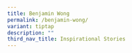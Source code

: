 ```yaml
---
title: Benjamin Wong
permalink: /benjamin-wong/
variant: tiptap
description: ""
third_nav_title: Inspirational Stories
---
```

